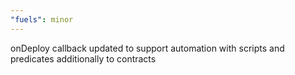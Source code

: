 ```yaml
---
"fuels": minor
---
```


onDeploy callback updated to support automation with scripts and predicates additionally to contracts

